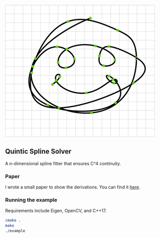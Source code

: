 ![Figure 1: a spline fitted through the green dots.](./images/fig1.svg)

## Quintic Spline Solver
A n-dimensional spline fitter that ensures C^4 continuity.

### Paper
I wrote a small paper to show the derivations. You can find it [here](https://janhuenermann.com/paper/spline2020.pdf).

### Running the example
Requirements include Eigen, OpenCV, and C++17.
```bash
cmake .
make
./example
```
